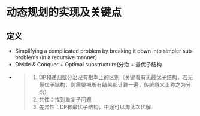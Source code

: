 # 动态规划的实现及关键点
## 定义
+ Simplifying a complicated problem by breaking it down into simpler sub-problems (in a recursive manner)
+ Divide & Conquer + Optimal substructure(分治 + 最优子结构
+ > 1. DP和递归或分治没有根本上的区别（关键看有无最优子结构，若无最优子结构，则需要把所有结果都计算一遍，传统意义上称之为分治）
  > 2. 共性：找到重复子问题
  > 3. 差异性：DP有最优子结构，中途可以淘汰次优解